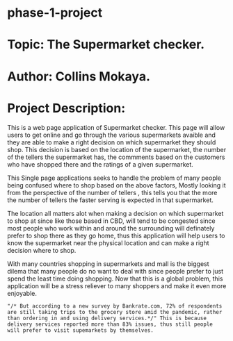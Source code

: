 # phase-1-project

# Topic: The Supermarket checker.

# Author: Collins Mokaya.


# Project Description:

This is a web page application of Supermarket checker. This page will allow users to get online and go through the various supermarkets avaible and they are able to make a right decision on which supermarket they should shop. This decision is based on the location of the supermarket, the number of the tellers the supermarket has, the commments based on the customers who have shopped there and the ratings of a given supermarket.

This Single page applications seeks to handle the problem of many people being confused where to shop based on the above factors, Mostly looking it from the perspective of the number of tellers , this tells you that the more the number of tellers the faster serving is expected in that supermarket.

The location all matters alot when making a decision on which supermarket to shop at since like those based in CBD, will tend to be congested since most people who work within and around the surrounding will definately prefer to shop there as they go home, thus this application will help users to know the supermarket near the physical location and can make a right decision where to shop.

With many countries shopping in supermarkets and mall is the biggest dilema that many people do no want to deal with since people prefer to just spend the least time doing shopping. Now that this is a global problem, this application will be a stress reliever to many shoppers and make it even more enjoyable.

    "/* But according to a new survey by Bankrate.com, 72% of respondents are still taking trips to the grocery store amid the pandemic, rather than ordering in and using delivery services.*/" This is because delivery services reported more than 83% issues, thus still people will prefer to visit supemarkets by themselves.
